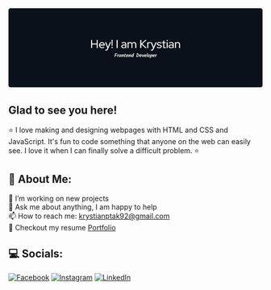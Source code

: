 <img src="guthub_header.png" alt="alt">

## Glad to see you here!   
⭐ I love making and designing webpages with HTML and CSS and JavaScript. It's fun to code something that anyone on the web can easily see. I love it when I can finally solve a difficult problem. ⭐

## 💫 About Me:
🔭  I’m working on new projects<br>💬  Ask me about anything, I am happy to help<br>📫 How to reach me: krystianptak92@gmail.com<br>📝  Checkout my resume <a href="https://www.krystianptak.pl/" target="_blank">Portfolio</a>

## 💻 Socials:
[![Facebook](https://img.shields.io/badge/Facebook-%231877F2.svg?logo=Facebook&logoColor=white)](https://www.facebook.com/profile.php?id=100009847398707) [![Instagram](https://img.shields.io/badge/Instagram-%23E4405F.svg?logo=Instagram&logoColor=white)](https://www.instagram.com/bycwpodrozy/) [![LinkedIn](https://img.shields.io/badge/LinkedIn-%230077B5.svg?logo=linkedin&logoColor=white)](https://www.linkedin.com/in/krystian-ptak-1b9a06287/) 


